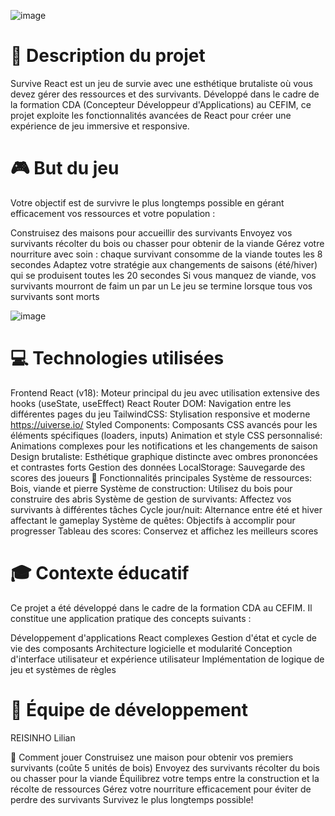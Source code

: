 ![image](https://github.com/user-attachments/assets/b4fa5d2d-61d1-486c-98a7-b27aee6a1905)

# 📖 Description du projet
Survive React est un jeu de survie avec une esthétique brutaliste où vous devez gérer des ressources et des survivants. Développé dans le cadre de la formation CDA (Concepteur Développeur d'Applications) au CEFIM, ce projet exploite les fonctionnalités avancées de React pour créer une expérience de jeu immersive et responsive.

# 🎮 But du jeu
Votre objectif est de survivre le plus longtemps possible en gérant efficacement vos ressources et votre population :

Construisez des maisons pour accueillir des survivants
Envoyez vos survivants récolter du bois ou chasser pour obtenir de la viande
Gérez votre nourriture avec soin : chaque survivant consomme de la viande toutes les 8 secondes
Adaptez votre stratégie aux changements de saisons (été/hiver) qui se produisent toutes les 20 secondes
Si vous manquez de viande, vos survivants mourront de faim un par un
Le jeu se termine lorsque tous vos survivants sont morts

![image](https://github.com/user-attachments/assets/10aa9c19-5411-4584-adff-d96b7b9c431d)


# 💻 Technologies utilisées
Frontend
React (v18): Moteur principal du jeu avec utilisation extensive des hooks (useState, useEffect)
React Router DOM: Navigation entre les différentes pages du jeu
TailwindCSS: Stylisation responsive et moderne
https://uiverse.io/
Styled Components: Composants CSS avancés pour les éléments spécifiques (loaders, inputs)
Animation et style
CSS personnalisé: Animations complexes pour les notifications et les changements de saison
Design brutaliste: Esthétique graphique distincte avec ombres prononcées et contrastes forts
Gestion des données
LocalStorage: Sauvegarde des scores des joueurs
🔧 Fonctionnalités principales
Système de ressources: Bois, viande et pierre
Système de construction: Utilisez du bois pour construire des abris
Système de gestion de survivants: Affectez vos survivants à différentes tâches
Cycle jour/nuit: Alternance entre été et hiver affectant le gameplay
Système de quêtes: Objectifs à accomplir pour progresser
Tableau des scores: Conservez et affichez les meilleurs scores

# 🎓 Contexte éducatif
Ce projet a été développé dans le cadre de la formation CDA au CEFIM. Il constitue une application pratique des concepts suivants :

Développement d'applications React complexes
Gestion d'état et cycle de vie des composants
Architecture logicielle et modularité
Conception d'interface utilisateur et expérience utilisateur
Implémentation de logique de jeu et systèmes de règles

# 👥 Équipe de développement
REISINHO Lilian

🚀 Comment jouer
Construisez une maison pour obtenir vos premiers survivants (coûte 5 unités de bois)
Envoyez des survivants récolter du bois ou chasser pour la viande
Équilibrez votre temps entre la construction et la récolte de ressources
Gérez votre nourriture efficacement pour éviter de perdre des survivants
Survivez le plus longtemps possible!

